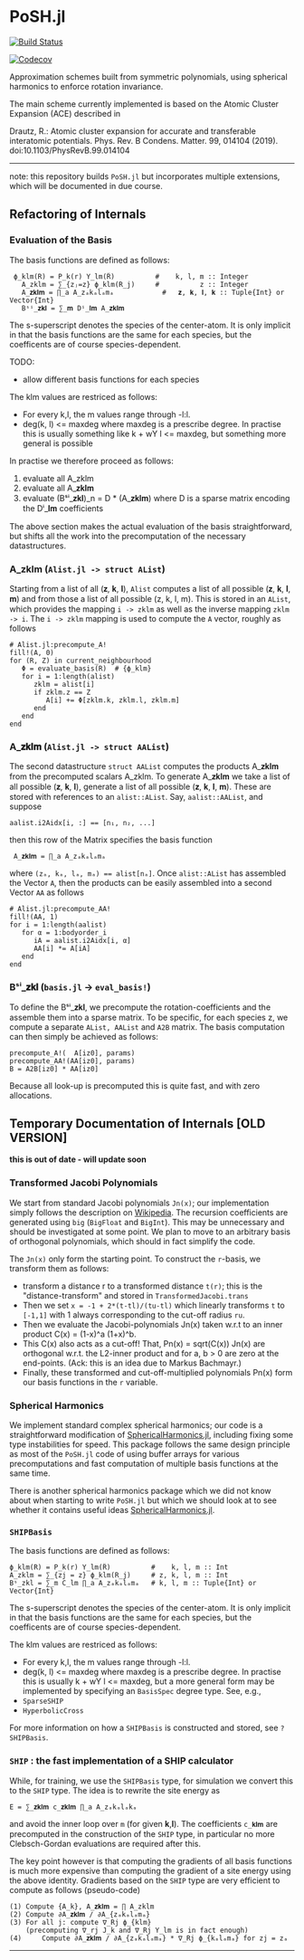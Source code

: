 # PoSH.jl

[![Build Status](https://travis-ci.com/cortner/PoSH.jl.svg?branch=master)](https://travis-ci.com/cortner/PoSH.jl)

[![Codecov](https://codecov.io/gh/cortner/PoSH.jl/branch/master/graph/badge.svg)](https://codecov.io/gh/cortner/PoSH.jl)


Approximation schemes built from symmetric polynomials, using spherical harmonics to enforce rotation invariance.

The main scheme currently implemented is based on the Atomic Cluster Expansion (ACE) described in

   Drautz, R.: Atomic cluster expansion for accurate and transferable interatomic potentials. Phys. Rev. B Condens. Matter. 99, 014104 (2019). doi:10.1103/PhysRevB.99.014104


---

note: this repository builds `PoSH.jl` but incorporates multiple extensions, which will be documented in due course.

## Refactoring of Internals

### Evaluation of the Basis

The basis functions are defined as follows:
```
 ϕ_klm(R) = P_k(r) Y_lm(R̂)          #    k, l, m :: Integer
   A_zklm = ∑_{zⱼ=z} ϕ_klm(R_j)     #          z :: Integer
   A_𝐳𝐤𝐥𝐦 = ∏_a A_zₐkₐlₐmₐ            #   𝐳, 𝐤, 𝐥, 𝐤 :: Tuple{Int} or Vector{Int}
   Bˢⁱ_𝐳𝐤𝐥 = ∑_𝐦 Dⁱ_𝐥𝐦 A_𝐳𝐤𝐥𝐦
```
The s-superscript denotes the species of the center-atom. It is only implicit
in that the basis functions are the same for each species, but the coefficents
are of course species-dependent.

TODO:
 - allow different basis functions for each species

The klm values are restriced as follows:
* For every k,l, the m values range through -l:l.
* deg(k, l) <= maxdeg  where maxdeg is a prescribe degree. In practise this
is usually something like k + wY l <= maxdeg, but something more general is
possible

In practise we therefore proceed as follows:
 1. evaluate all  A_zklm
 2. evaluate all  A_𝐳𝐤𝐥𝐦
 3. evaluate  (Bˢⁱ_𝐳𝐤𝐥)_n = D * (A_𝐳𝐤𝐥𝐦)
    where D is a sparse matrix encoding the Dⁱ_𝐥𝐦 coefficients

The above section makes the actual evaluation of the basis straightforward, but
shifts all the work into the precomputation of the necessary datastructures.

### A_zklm (`Alist.jl -> struct AList`)

Starting from a list of all (𝐳, 𝐤, 𝐥), `Alist` computes a list of all possible
(𝐳, 𝐤, 𝐥, 𝐦) and from those a list of all possible (z, k, l, m). This is stored
in an `AList`, which provides the mapping `i -> zklm` as well as the inverse
mapping `zklm -> i`. The `i -> zklm` mapping is used to compute the `A` vector,
roughly as follows
```
# Alist.jl:precompute_A!
fill!(A, 0)
for (R, Z) in current_neighbourhood
   Φ = evaluate_basis(R)  # {ϕ_klm}
   for i = 1:length(alist)
      zklm = alist[i]
      if zklm.z == Z
         A[i] += Φ[zklm.k, zklm.l, zklm.m]
      end
   end
end
```

### A_𝐳𝐤𝐥𝐦 (`Alist.jl -> struct AAList`)

The second datastructure `struct AAList` computes the products A_𝐳𝐤𝐥𝐦 from the
precomputed scalars A_zklm. To generate A_𝐳𝐤𝐥𝐦 we take a list of all
possible (𝐳, 𝐤, 𝐥), generate a list of all possible (𝐳, 𝐤, 𝐥, 𝐦). These are
stored with references to an `alist::AList`. Say, `aalist::AAList`, and
suppose
```
aalist.i2Aidx[i, :] == [n₁, n₂, ...]
```
then this row of the Matrix specifies the basis function
```
 A_𝐳𝐤𝐥𝐦 = ∏_a A_zₐkₐlₐmₐ
```
where `(zₐ, kₐ, lₐ, mₐ) == alist[nₐ]`. Once `alist::AList` has assembled
the Vector `A`, then the products can be easily assembled into a second
Vector `AA` as follows
```
# Alist.jl:precompute_AA!
fill!(AA, 1)
for i = 1:length(aalist)
   for α = 1:bodyorder_i
      iA = aalist.i2Aidx[i, α]
      AA[i] *= A[iA]
   end
end
```

### Bˢⁱ_𝐳𝐤𝐥 (`basis.jl` -> `eval_basis!`)

To define the Bˢⁱ_𝐳𝐤𝐥, we precompute the rotation-coefficients and the assemble
them into a sparse matrix. To be specific, for each species z, we compute
a separate `AList, AAList` and `A2B` matrix. The basis computation can then
simply be achieved as follows:
```
precompute_A!(  A[iz0], params)
precompute_AA!(AA[iz0], params)
B = A2B[iz0] * AA[iz0]
```
Because all look-up is precomputed this is quite fast, and with zero
allocations.


## Temporary Documentation of Internals [OLD VERSION]

**this is out of date - will update soon**

### Transformed Jacobi Polynomials

We start from standard Jacobi polynomials `Jn(x)`; our implementation simply follows the description on [Wikipedia](https://en.wikipedia.org/wiki/Jacobi_polynomials). The recursion coefficients are generated using `big` (`BigFloat` and `BigInt`). This may be unnecessary and should be investigated at some point. We plan to move to an arbitrary basis of orthogonal polynomials, which should in fact simplify the code.

The `Jn(x)` only form the starting point. To construct the `r`-basis, we transform them as follows:

- transform a distance r to a transformed distance `t(r)`; this is the "distance-transform" and stored in `TransformedJacobi.trans`
- Then we set `x = -1 + 2*(t-tl)/(tu-tl)` which linearly transforms `t` to `[-1,1]` with 1 always corresponding to the cut-off radius `ru`.
- Then we evaluate the Jacobi-polynomials Jn(x) taken w.r.t to an inner product C(x) = (1-x)^a (1+x)^b.
- This C(x) also acts as a cut-off! That, Pn(x) = sqrt(C(x)) Jn(x) are orthogonal w.r.t. the L2-inner product and for a, b > 0 are zero at the end-points. (Ack: this is an idea due to Markus Bachmayr.)
- Finally, these transformed and cut-off-multiplied polynomials Pn(x) form our basis functions in the `r` variable.

### Spherical Harmonics

We implement standard complex spherical harmonics; our code is a straightforward modification of [SphericalHarmonics.jl](https://github.com/milthorpe/SphericalHarmonics.jl), including fixing some type instabilities for speed. This package follows the same design principle as most of the `PoSH.jl` code of using buffer arrays for various precomputations and fast computation of multiple basis functions at the same time.

There is another spherical harmonics package which we did not know about when starting to write `PoSH.jl` but which we should look at to see whether it contains useful ideas [SphericalHarmonics.jl](https://github.com/hofmannmartin/SphericalHarmonics.jl).

### `SHIPBasis`

The basis functions are defined as follows:
```
ϕ_klm(R) = P_k(r) Y_lm(R̂)          #    k, l, m :: Int
A_zklm = ∑_{zj = z} ϕ_klm(R_j)     # z, k, l, m :: Int
Bˢ_zkl = ∑_m C_lm ∏_a A_zₐkₐlₐmₐ   # k, l, m :: Tuple{Int} or Vector{Int}
```
The s-superscript denotes the species of the center-atom. It is only implicit
in that the basis functions are the same for each species, but the coefficents
are of course species-dependent.

The klm values are restriced as follows:
* For every k,l, the m values range through -l:l.
* deg(k, l) <= maxdeg  where maxdeg is a prescribe degree. In practise this
is usually k + wY l <= maxdeg, but a more general form may be implemented
by specifying an `BasisSpec` degree type. See, e.g.,
* `SparseSHIP`
* `HyperbolicCross`

For more information  on how a `SHIPBasis` is constructed and stored, see
`?SHIPBasis`.

### `SHIP` : the fast implementation of a SHIP calculator

While, for training, we use the `SHIPBasis` type, for simulation we convert
this to the `SHIP` type. The idea is to rewrite the site energy as
```
E = ∑_𝐳𝐤𝐥𝐦 c_𝐳𝐤𝐥𝐦 ∏_a A_zₐkₐlₐkₐ
```
and avoid the inner loop over `m` (for given 𝐤,𝐥). The coefficients
`c_𝐤𝐥𝐦` are precomputed in the construction of the `SHIP` type, in particular
no more Clebsch-Gordan evaluations are required after this.

The key point however is that computing the gradients of all basis functions is
much more expensive than computing the gradient of a site energy using the above
identity. Gradients based on the `SHIP` type are very efficient to compute as
follows (pseudo-code)
```
(1) Compute {A_k}, A_𝐳𝐤𝐥𝐦 = ∏ A_zklm
(2) Compute ∂A_𝐳𝐤𝐥𝐦 / ∂A_{zₐkₐlₐmₐ}
(3) For all j: compute ∇_Rj ϕ_{klm}
    (precomputing ∇_rj J_k and ∇_Rj Y_lm is in fact enough)
(4)     Compute ∂A_𝐳𝐤𝐥𝐦 / ∂A_{zₐkₐlₐmₐ} * ∇_Rj ϕ_{kₐlₐmₐ} for zj = zₐ
```

---
